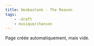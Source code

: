 ```yaml
---
title: Hoobastank - The Reason
tags:
    - -draft
    - musique/chanson
---
```


Page créée automatiquement, mais vide.
